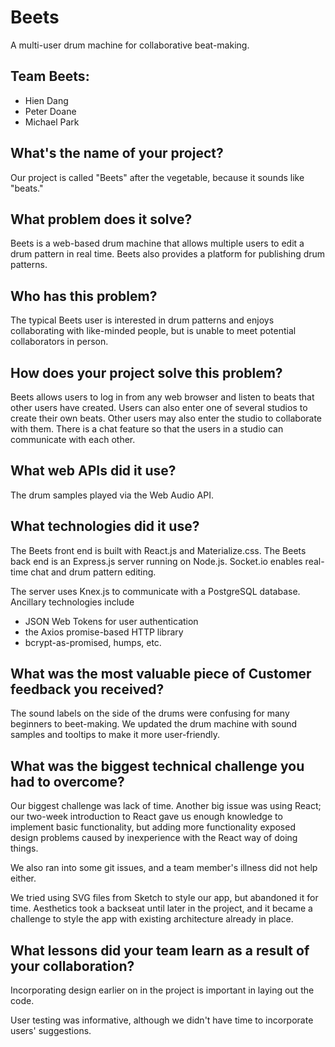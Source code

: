 # Beets

A multi-user drum machine for collaborative beat-making.

## Team Beets:

- Hien Dang
- Peter Doane
- Michael Park

## What's the name of your project?

Our project is called "Beets" after the vegetable, because it sounds like "beats."

## What problem does it solve?

Beets is a web-based drum machine that allows multiple users to edit a drum
pattern in real time. Beets also provides a platform for publishing drum patterns.

## Who has this problem?

The typical Beets user is interested in drum patterns and enjoys collaborating
with like-minded people, but is unable to meet potential collaborators in
person.

## How does your project solve this problem?

Beets allows users to log in from any web browser and listen to beats that other
users have created. Users can also enter one of several studios to create their
own beats. Other users may also enter the studio to collaborate with them. There
is a chat feature so that the users in a studio can communicate with each other.

## What web APIs did it use?

The drum samples played via the Web Audio API.

## What technologies did it use?

The Beets front end is built with React.js and Materialize.css.
The Beets back end is an Express.js server running on Node.js.
Socket.io enables real-time chat and drum pattern editing.

The server uses Knex.js to communicate with a PostgreSQL database. Ancillary
technologies include
- JSON Web Tokens for user authentication
- the Axios promise-based HTTP library
- bcrypt-as-promised, humps, etc.

## What was the most valuable piece of Customer feedback you received?

The sound labels on the side of the drums were confusing for many beginners to beet-making. We updated the drum machine with sound samples and tooltips to make it more user-friendly.

## What was the biggest technical challenge you had to overcome?

Our biggest challenge was lack of time. Another big issue was using React; our
two-week introduction to React gave us enough knowledge to implement basic
functionality, but adding more functionality exposed design problems caused
by inexperience with the React way of doing things.

We also ran into some git issues, and a team member's illness did not help either.

We tried using SVG files from Sketch to style our app, but abandoned it for time. Aesthetics took a backseat until later in the project, and it became a challenge to style the app with existing architecture already in place.

## What lessons did your team learn as a result of your collaboration?

Incorporating design earlier on in the project is important in laying out the code.

User testing was informative, although we didn't have time to incorporate users' suggestions.
